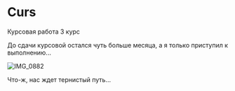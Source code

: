 # Curs
Курсовая работа 3 курс

До сдачи курсовой остался чуть больше месяца, а я только приступил к выполнению...


![IMG_0882](https://user-images.githubusercontent.com/70810051/165185100-254e1e7c-0618-46cc-8379-b6ba30342f67.jpg)


Что-ж, нас ждет тернистый путь...


